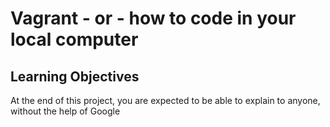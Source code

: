 # Vagrant - or - how to code in your local computer

## Learning Objectives

At the end of this project, you are expected to be able to explain to anyone, without the help of Google
